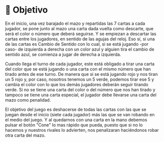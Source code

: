 # 🎯 Objetivo

En el inicio, una vez barajado el mazo y repartidas las 7 cartas a cada jugador, se pone junto al mazo una carta dada vuelta como descarte, que será el color o número que deberá seguirse. Y se empiezan a descartar las cartas entre los jugadores, en sentido de las agujas del reloj. Eso sí, si una de las cartas es Cambio de Sentido con lo cual, si se está jugando -por caso- de izquierda a derecha con un color azul y alguien tira el cambio de sentido azul, se comienza a jugar de derecha a izquierda.

Cuando llega el turno de cada jugador, este está obligado a tirar una carta del color que se está jugando o una carta con el mismo número que han tirado antes de ese turno. De manera que si se está jugando rojo y nos tiran un 5 rojo y, por caso, nosotros tenemos un 5 verde, podemos tirar ese 5 y cambia el color con lo que los demás jugadores deberán seguir tirando verde. Si no se tiene una carta del color o del número que nos han tirado y tampoco se tiene una carta especial, el jugador debe llevarse una carta del mazo como penalidad.

El objetivo del juego es deshacerse de todas las cartas con las que se juegan desde el inicio (siete cada jugador) más las que se van robando en el medio del juego. Y al quedarnos con una carta en la mano debemos pulsar el botón "Cone" lo mas rápido que pueda, puesto que si no lo hacemos y nuestros rivales lo advierten, nos penalizaran haciéndonos robar otra carta del mazo.


